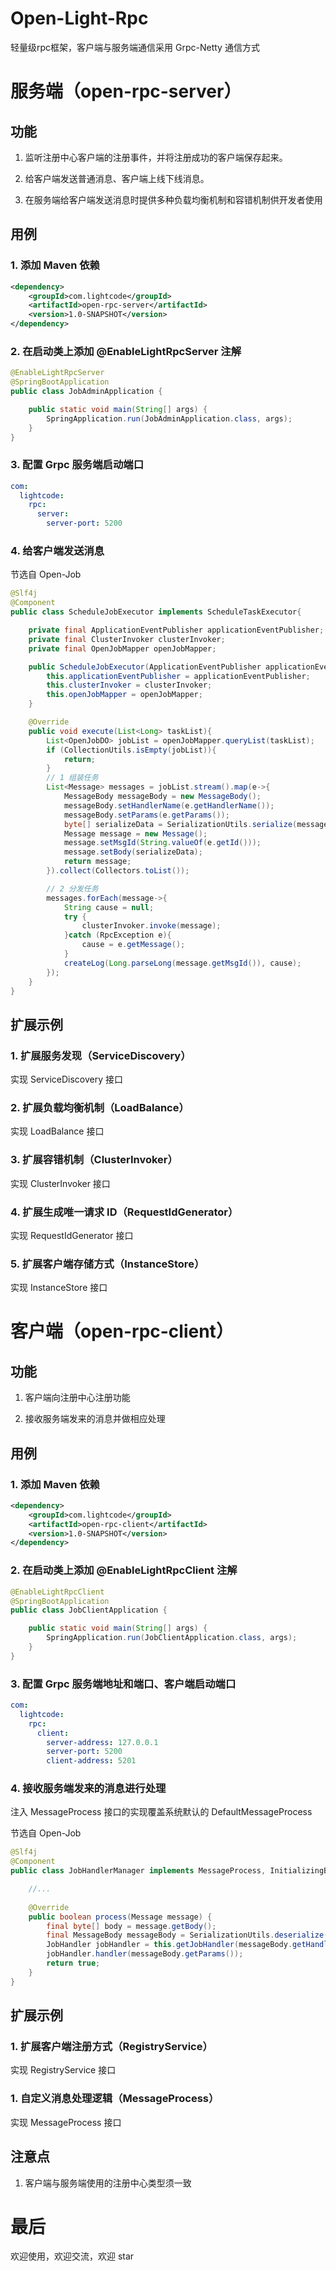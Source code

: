 # Open-Light-Rpc

轻量级rpc框架，客户端与服务端通信采用 Grpc-Netty 通信方式

# 服务端（open-rpc-server）

## 功能

1. 监听注册中心客户端的注册事件，并将注册成功的客户端保存起来。

2. 给客户端发送普通消息、客户端上线下线消息。

3. 在服务端给客户端发送消息时提供多种负载均衡机制和容错机制供开发者使用


## 用例

### 1. 添加 Maven 依赖

```xml
<dependency>
    <groupId>com.lightcode</groupId>
    <artifactId>open-rpc-server</artifactId>
    <version>1.0-SNAPSHOT</version>
</dependency>
```

### 2. 在启动类上添加 @EnableLightRpcServer 注解

```java
@EnableLightRpcServer
@SpringBootApplication
public class JobAdminApplication {

    public static void main(String[] args) {
        SpringApplication.run(JobAdminApplication.class, args);
    }
}
```

### 3. 配置 Grpc 服务端启动端口

```yaml
com:
  lightcode:
    rpc:
      server:
        server-port: 5200
```

### 4. 给客户端发送消息

节选自 Open-Job

```java
@Slf4j
@Component
public class ScheduleJobExecutor implements ScheduleTaskExecutor{

    private final ApplicationEventPublisher applicationEventPublisher;
    private final ClusterInvoker clusterInvoker;
    private final OpenJobMapper openJobMapper;

    public ScheduleJobExecutor(ApplicationEventPublisher applicationEventPublisher, ClusterInvoker clusterInvoker, OpenJobMapper openJobMapper) {
        this.applicationEventPublisher = applicationEventPublisher;
        this.clusterInvoker = clusterInvoker;
        this.openJobMapper = openJobMapper;
    }

    @Override
    public void execute(List<Long> taskList){
        List<OpenJobDO> jobList = openJobMapper.queryList(taskList);
        if (CollectionUtils.isEmpty(jobList)){
            return;
        }
        // 1 组装任务
        List<Message> messages = jobList.stream().map(e->{
            MessageBody messageBody = new MessageBody();
            messageBody.setHandlerName(e.getHandlerName());
            messageBody.setParams(e.getParams());
            byte[] serializeData = SerializationUtils.serialize(messageBody);
            Message message = new Message();
            message.setMsgId(String.valueOf(e.getId()));
            message.setBody(serializeData);
            return message;
        }).collect(Collectors.toList());

        // 2 分发任务
        messages.forEach(message->{
            String cause = null;
            try {
                clusterInvoker.invoke(message);
            }catch (RpcException e){
                cause = e.getMessage();
            }
            createLog(Long.parseLong(message.getMsgId()), cause);
        });
    }
}
```

## 扩展示例

### 1. 扩展服务发现（ServiceDiscovery）

实现 ServiceDiscovery  接口

### 2. 扩展负载均衡机制（LoadBalance）

实现 LoadBalance 接口

### 3. 扩展容错机制（ClusterInvoker）

实现 ClusterInvoker 接口

### 4. 扩展生成唯一请求 ID（RequestIdGenerator）

实现 RequestIdGenerator 接口

### 5. 扩展客户端存储方式（InstanceStore）

实现 InstanceStore 接口

# 客户端（open-rpc-client）

## 功能

1. 客户端向注册中心注册功能

2. 接收服务端发来的消息并做相应处理

## 用例

### 1. 添加 Maven 依赖

```xml
<dependency>
    <groupId>com.lightcode</groupId>
    <artifactId>open-rpc-client</artifactId>
    <version>1.0-SNAPSHOT</version>
</dependency>
```

### 2. 在启动类上添加 @EnableLightRpcClient 注解

```java
@EnableLightRpcClient
@SpringBootApplication
public class JobClientApplication {

    public static void main(String[] args) {
        SpringApplication.run(JobClientApplication.class, args);
    }
}
```

### 3. 配置 Grpc 服务端地址和端口、客户端启动端口

```yaml
com:
  lightcode:
    rpc:
      client:
        server-address: 127.0.0.1
        server-port: 5200
        client-address: 5201
```

### 4. 接收服务端发来的消息进行处理

注入 MessageProcess 接口的实现覆盖系统默认的 DefaultMessageProcess

节选自 Open-Job

```java
@Slf4j
@Component
public class JobHandlerManager implements MessageProcess, InitializingBean, ApplicationContextAware {

    //...
    
    @Override
    public boolean process(Message message) {
        final byte[] body = message.getBody();
        final MessageBody messageBody = SerializationUtils.deserialize(body, MessageBody.class);
        JobHandler jobHandler = this.getJobHandler(messageBody.getHandlerName());
        jobHandler.handler(messageBody.getParams());
        return true;
    }
}
```

## 扩展示例

### 1. 扩展客户端注册方式（RegistryService）

实现 RegistryService 接口

### 1. 自定义消息处理逻辑（MessageProcess）

实现 MessageProcess 接口

## 注意点

1. 客户端与服务端使用的注册中心类型须一致

# 最后

欢迎使用，欢迎交流，欢迎 star